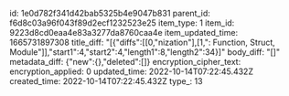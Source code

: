 id: 1e0d782f341d42bab5325b4e9047b831
parent_id: f6d8c03a96f043f89d2ecf1232523e25
item_type: 1
item_id: 9223d8cd0eaa4e83a3277da8760caa4e
item_updated_time: 1665731897308
title_diff: "[{\"diffs\":[[0,\"nization\"],[1,\": Function, Struct, Module\"]],\"start1\":4,\"start2\":4,\"length1\":8,\"length2\":34}]"
body_diff: "[]"
metadata_diff: {"new":{},"deleted":[]}
encryption_cipher_text: 
encryption_applied: 0
updated_time: 2022-10-14T07:22:45.432Z
created_time: 2022-10-14T07:22:45.432Z
type_: 13